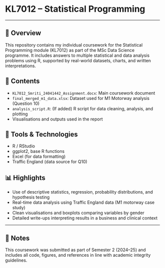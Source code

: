 # KL7012 – Statistical Programming

---

## 📄 Overview

This repository contains my individual coursework for the Statistical Programming module (KL7012) as part of the MSc Data Science programme. It includes answers to multiple statistical and data analysis problems using R, supported by real-world datasets, charts, and written interpretations.

## 📁 Contents

- `KL7012_Smriti_24041442_Assignment.docx`: Main coursework document
- `final_merged_m1_data.xlsx`: Dataset used for M1 Motorway analysis (Question 10)
- `analysis_script.R`: (If added) R script for data cleaning, analysis, and plotting
- Visualisations and outputs used in the report

## 🔧 Tools & Technologies

- R / RStudio
- ggplot2, base R functions
- Excel (for data formatting)
- Traffic England (data source for Q10)

## 📊 Highlights

- Use of descriptive statistics, regression, probability distributions, and hypothesis testing
- Real-time data analysis using Traffic England data (M1 motorway case study)
- Clean visualisations and boxplots comparing variables by gender
- Detailed write-ups interpreting results in a business and clinical context

---

## 📌 Notes

This coursework was submitted as part of Semester 2 (2024–25) and includes all code, figures, and references in line with academic integrity guidelines.

